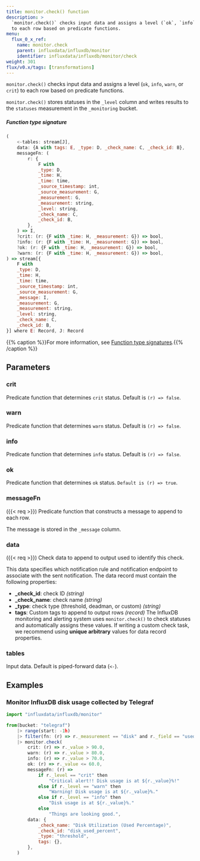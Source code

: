 ```yaml
---
title: monitor.check() function
description: >
  `monitor.check()` checks input data and assigns a level (`ok`, `info`, `warn`, or `crit`)
  to each row based on predicate functions.
menu:
  flux_0_x_ref:
    name: monitor.check
    parent: influxdata/influxdb/monitor
    identifier: influxdata/influxdb/monitor/check
weight: 301
flux/v0.x/tags: [transformations]
---
```


<!------------------------------------------------------------------------------

IMPORTANT: This page was generated from comments in the Flux source code. Any
edits made directly to this page will be overwritten the next time the
documentation is generated. 

To make updates to this documentation, update the function comments above the
function definition in the Flux source code:

https://github.com/influxdata/flux/blob/master/stdlib/influxdata/influxdb/monitor/monitor.flux#L460-L506

Contributing to Flux: https://github.com/influxdata/flux#contributing
Fluxdoc syntax: https://github.com/influxdata/flux/blob/master/docs/fluxdoc.md

------------------------------------------------------------------------------->

`monitor.check()` checks input data and assigns a level (`ok`, `info`, `warn`, or `crit`)
to each row based on predicate functions.

`monitor.check()` stores statuses in the `_level` column and writes results
to the `statuses` measurement in the `_monitoring` bucket.

##### Function type signature

```js
(
    <-tables: stream[J],
    data: {A with tags: E, _type: D, _check_name: C, _check_id: B},
    messageFn: (
        r: {
            F with
            _type: D,
            _time: H,
            _time: time,
            _source_timestamp: int,
            _source_measurement: G,
            _measurement: G,
            _measurement: string,
            _level: string,
            _check_name: C,
            _check_id: B,
        },
    ) => I,
    ?crit: (r: {F with _time: H, _measurement: G}) => bool,
    ?info: (r: {F with _time: H, _measurement: G}) => bool,
    ?ok: (r: {F with _time: H, _measurement: G}) => bool,
    ?warn: (r: {F with _time: H, _measurement: G}) => bool,
) => stream[{
    F with
    _type: D,
    _time: H,
    _time: time,
    _source_timestamp: int,
    _source_measurement: G,
    _message: I,
    _measurement: G,
    _measurement: string,
    _level: string,
    _check_name: C,
    _check_id: B,
}] where E: Record, J: Record
```

{{% caption %}}For more information, see [Function type signatures](/flux/v0.x/function-type-signatures/).{{% /caption %}}

## Parameters

### crit

Predicate function that determines `crit` status. Default is `(r) => false`.



### warn

Predicate function that determines `warn` status. Default is `(r) => false`.



### info

Predicate function that determines `info` status. Default is `(r) => false`.



### ok

Predicate function that determines `ok` status. `Default is (r) => true`.



### messageFn
({{< req >}})
Predicate function that constructs a message to append to each row.

The message is stored in the `_message` column.

### data
({{< req >}})
Check data to append to output used to identify this check.

This data specifies which notification rule and notification endpoint to
associate with the sent notification.
The data record must contain the following properties:
- **\_check\_id**: check ID _(string)_
- **\_check\_name**: check name _(string)_
- **\_type**: check type (threshold, deadman, or custom) _(string)_
- **tags**: Custom tags to append to output rows _(record)_
The InfluxDB monitoring and alerting system uses `monitor.check()` to
check statuses and automatically assigns these values.
If writing a custom check task, we recommend using **unique arbitrary**
values for data record properties.

### tables

Input data. Default is piped-forward data (`<-`).




## Examples

### Monitor InfluxDB disk usage collected by Telegraf

```js
import "influxdata/influxdb/monitor"

from(bucket: "telegraf")
    |> range(start: -1h)
    |> filter(fn: (r) => r._measurement == "disk" and r._field == "used_percent")
    |> monitor.check(
        crit: (r) => r._value > 90.0,
        warn: (r) => r._value > 80.0,
        info: (r) => r._value > 70.0,
        ok: (r) => r._value <= 60.0,
        messageFn: (r) =>
            if r._level == "crit" then
                "Critical alert!! Disk usage is at ${r._value}%!"
            else if r._level == "warn" then
                "Warning! Disk usage is at ${r._value}%."
            else if r._level == "info" then
                "Disk usage is at ${r._value}%."
            else
                "Things are looking good.",
        data: {
            _check_name: "Disk Utilization (Used Percentage)",
            _check_id: "disk_used_percent",
            _type: "threshold",
            tags: {},
        },
    )

```

